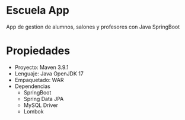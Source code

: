 # Escuela App

App de gestion de alumnos, salones y profesores con Java SpringBoot



# Propiedades

- Proyecto: Maven 3.9.1
- Lenguaje: Java OpenJDK 17
- Empaquetado: WAR
- Dependencias
	- SpringBoot
	- Spring Data JPA
	- MySQL Driver
	- Lombok
